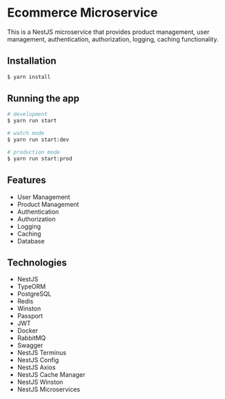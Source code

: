 # Ecommerce Microservice

This is a NestJS microservice that provides product management, user management, authentication, authorization, logging, caching functionality.

## Installation

```bash
$ yarn install
```

## Running the app

```bash
# development
$ yarn run start

# watch mode
$ yarn run start:dev

# production mode
$ yarn run start:prod
```

## Features

- User Management
- Product Management
- Authentication
- Authorization
- Logging
- Caching
- Database

## Technologies

- NestJS
- TypeORM
- PostgreSQL
- Redis
- Winston
- Passport
- JWT
- Docker
- RabbitMQ
- Swagger
- NestJS Terminus
- NestJS Config
- NestJS Axios
- NestJS Cache Manager
- NestJS Winston
- NestJS Microservices
